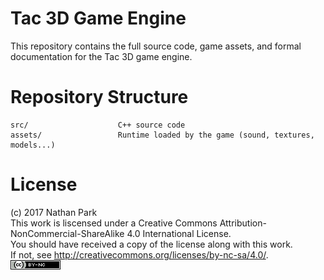 # Tac 3D Game Engine
This repository contains the full source code, game assets, and formal documentation for the Tac 3D game engine.

# Repository Structure
```
src/                    C++ source code
assets/                 Runtime loaded by the game (sound, textures, models...)
```

# License
(c) 2017 Nathan Park  
This work is liscensed under a Creative Commons Attribution-NonCommercial-ShareAlike 4.0 International License.  
You should have received a copy of the license along with this work.  
If not, see <http://creativecommons.org/licenses/by-nc-sa/4.0/>.  
[![Creative Commons License](assets/byncsa.png)](http://creativecommons.org/licenses/by-nc-sa/4.0/)

